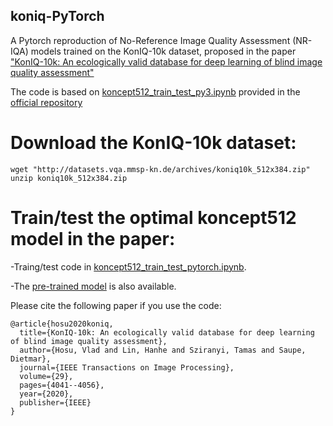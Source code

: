 ## koniq-PyTorch

A Pytorch reproduction of No-Reference Image Quality Assessment (NR-IQA) models trained on the KonIQ-10k dataset, proposed in the paper ["KonIQ-10k: An ecologically valid database for deep learning of blind image quality assessment"](https://arxiv.org/abs/1910.06180)

The code is based on [koncept512_train_test_py3.ipynb](https://github.com/subpic/koniq/blob/master/koncept512_train_test_py3.ipynb) provided in the [official repository](https://github.com/subpic/koniq)


# Download the KonIQ-10k dataset:

```wget "http://datasets.vqa.mmsp-kn.de/archives/koniq10k_512x384.zip"```  
```unzip koniq10k_512x384.zip```  

# Train/test the optimal koncept512 model in the paper:
-Traing/test code in [koncept512_train_test_pytorch.ipynb](https://github.com/ZhengyuZhao/koniq-PyTorch/blob/master/koncept512_train_test_pytorch.ipynb).

-The [pre-trained model](https://surfdrive.surf.nl/files/index.php/s/oeGv7wEyyMwwbIO) is also available.

Please cite the following paper if you use the code:
```
@article{hosu2020koniq,
  title={KonIQ-10k: An ecologically valid database for deep learning of blind image quality assessment},
  author={Hosu, Vlad and Lin, Hanhe and Sziranyi, Tamas and Saupe, Dietmar},
  journal={IEEE Transactions on Image Processing},
  volume={29},
  pages={4041--4056},
  year={2020},
  publisher={IEEE}
}
```
